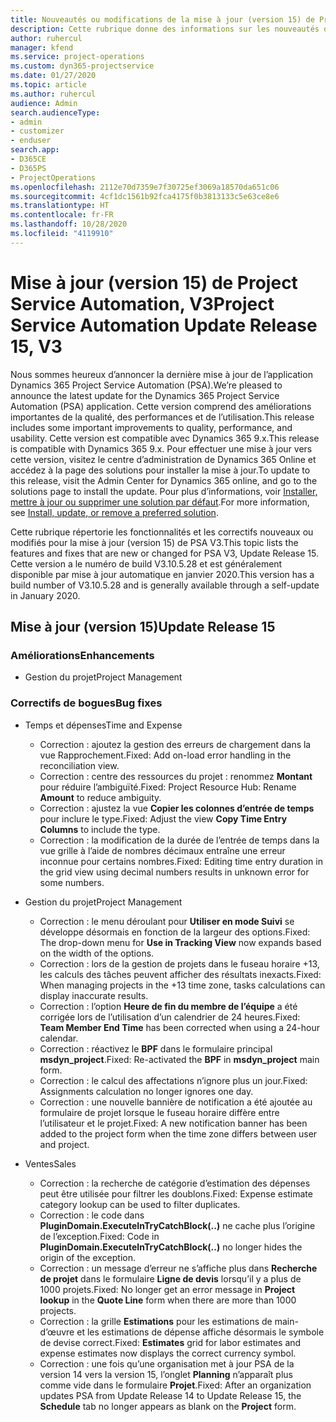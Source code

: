 ```yaml
---
title: Nouveautés ou modifications de la mise à jour (version 15) de Project Service Automation (correctif logiciel), V3
description: Cette rubrique donne des informations sur les nouveautés de la mise à jour (version 15) de Project Service Automation, V3.
author: ruhercul
manager: kfend
ms.service: project-operations
ms.custom: dyn365-projectservice
ms.date: 01/27/2020
ms.topic: article
ms.author: ruhercul
audience: Admin
search.audienceType:
- admin
- customizer
- enduser
search.app:
- D365CE
- D365PS
- ProjectOperations
ms.openlocfilehash: 2112e70d7359e7f30725ef3069a18570da651c06
ms.sourcegitcommit: 4cf1dc1561b92fca4175f0b3813133c5e63ce8e6
ms.translationtype: HT
ms.contentlocale: fr-FR
ms.lasthandoff: 10/28/2020
ms.locfileid: "4119910"
---
```

# <a name="project-service-automation-update-release-15-v3"></a><span data-ttu-id="3f511-103">Mise à jour (version 15) de Project Service Automation, V3</span><span class="sxs-lookup"><span data-stu-id="3f511-103">Project Service Automation Update Release 15, V3</span></span>

<span data-ttu-id="3f511-104">Nous sommes heureux d’annoncer la dernière mise à jour de l’application Dynamics 365 Project Service Automation (PSA).</span><span class="sxs-lookup"><span data-stu-id="3f511-104">We’re pleased to announce the latest update for the Dynamics 365 Project Service Automation (PSA) application.</span></span> <span data-ttu-id="3f511-105">Cette version comprend des améliorations importantes de la qualité, des performances et de l’utilisation.</span><span class="sxs-lookup"><span data-stu-id="3f511-105">This release includes some important improvements to quality, performance, and usability.</span></span> <span data-ttu-id="3f511-106">Cette version est compatible avec Dynamics 365 9.x.</span><span class="sxs-lookup"><span data-stu-id="3f511-106">This release is compatible with Dynamics 365 9.x.</span></span> <span data-ttu-id="3f511-107">Pour effectuer une mise à jour vers cette version, visitez le centre d’administration de Dynamics 365 Online et accédez à la page des solutions pour installer la mise à jour.</span><span class="sxs-lookup"><span data-stu-id="3f511-107">To update to this release, visit the Admin Center for Dynamics 365 online, and go to the solutions page to install the update.</span></span> <span data-ttu-id="3f511-108">Pour plus d’informations, voir [Installer, mettre à jour ou supprimer une solution par défaut](https://docs.microsoft.com/power-platform/admin/install-remove-preferred-solution).</span><span class="sxs-lookup"><span data-stu-id="3f511-108">For more information, see [Install, update, or remove a preferred solution](https://docs.microsoft.com/power-platform/admin/install-remove-preferred-solution).</span></span>

<span data-ttu-id="3f511-109">Cette rubrique répertorie les fonctionnalités et les correctifs nouveaux ou modifiés pour la mise à jour (version 15) de PSA V3.</span><span class="sxs-lookup"><span data-stu-id="3f511-109">This topic lists the features and fixes that are new or changed for PSA V3, Update Release 15.</span></span> <span data-ttu-id="3f511-110">Cette version a le numéro de build V3.10.5.28 et est généralement disponible par mise à jour automatique en janvier 2020.</span><span class="sxs-lookup"><span data-stu-id="3f511-110">This version has a build number of V3.10.5.28 and is generally available through a self-update in January 2020.</span></span>

## <a name="update-release-15"></a><span data-ttu-id="3f511-111">Mise à jour (version 15)</span><span class="sxs-lookup"><span data-stu-id="3f511-111">Update Release 15</span></span> 

### <a name="enhancements"></a><span data-ttu-id="3f511-112">Améliorations</span><span class="sxs-lookup"><span data-stu-id="3f511-112">Enhancements</span></span>

- <span data-ttu-id="3f511-113">Gestion du projet</span><span class="sxs-lookup"><span data-stu-id="3f511-113">Project Management</span></span>

### <a name="bug-fixes"></a><span data-ttu-id="3f511-114">Correctifs de bogues</span><span class="sxs-lookup"><span data-stu-id="3f511-114">Bug fixes</span></span>

- <span data-ttu-id="3f511-115">Temps et dépenses</span><span class="sxs-lookup"><span data-stu-id="3f511-115">Time and Expense</span></span>

  - <span data-ttu-id="3f511-116">Correction : ajoutez la gestion des erreurs de chargement dans la vue Rapprochement.</span><span class="sxs-lookup"><span data-stu-id="3f511-116">Fixed: Add on-load error handling in the reconciliation view.</span></span>
  - <span data-ttu-id="3f511-117">Correction : centre des ressources du projet : renommez **Montant** pour réduire l’ambiguïté.</span><span class="sxs-lookup"><span data-stu-id="3f511-117">Fixed: Project Resource Hub: Rename **Amount** to reduce ambiguity.</span></span>
  - <span data-ttu-id="3f511-118">Correction : ajustez la vue **Copier les colonnes d’entrée de temps** pour inclure le type.</span><span class="sxs-lookup"><span data-stu-id="3f511-118">Fixed: Adjust the view **Copy Time Entry Columns** to include the type.</span></span>
  - <span data-ttu-id="3f511-119">Correction : la modification de la durée de l’entrée de temps dans la vue grille à l’aide de nombres décimaux entraîne une erreur inconnue pour certains nombres.</span><span class="sxs-lookup"><span data-stu-id="3f511-119">Fixed: Editing time entry duration in the grid view using decimal numbers results in unknown error for some numbers.</span></span>

- <span data-ttu-id="3f511-120">Gestion du projet</span><span class="sxs-lookup"><span data-stu-id="3f511-120">Project Management</span></span>

  - <span data-ttu-id="3f511-121">Correction : le menu déroulant pour **Utiliser en mode Suivi** se développe désormais en fonction de la largeur des options.</span><span class="sxs-lookup"><span data-stu-id="3f511-121">Fixed: The drop-down menu for **Use in Tracking View** now expands based on the width of the options.</span></span>
  - <span data-ttu-id="3f511-122">Correction : lors de la gestion de projets dans le fuseau horaire +13, les calculs des tâches peuvent afficher des résultats inexacts.</span><span class="sxs-lookup"><span data-stu-id="3f511-122">Fixed: When managing projects in the +13 time zone, tasks calculations can display inaccurate results.</span></span>
  - <span data-ttu-id="3f511-123">Correction : l’option **Heure de fin du membre de l’équipe** a été corrigée lors de l’utilisation d’un calendrier de 24 heures.</span><span class="sxs-lookup"><span data-stu-id="3f511-123">Fixed: **Team Member End Time** has been corrected when using a 24-hour calendar.</span></span>
  - <span data-ttu-id="3f511-124">Correction : réactivez le **BPF** dans le formulaire principal **msdyn_project**.</span><span class="sxs-lookup"><span data-stu-id="3f511-124">Fixed: Re-activated the **BPF** in **msdyn_project** main form.</span></span>
  - <span data-ttu-id="3f511-125">Correction : le calcul des affectations n’ignore plus un jour.</span><span class="sxs-lookup"><span data-stu-id="3f511-125">Fixed: Assignments calculation no longer ignores one day.</span></span>
  - <span data-ttu-id="3f511-126">Correction : une nouvelle bannière de notification a été ajoutée au formulaire de projet lorsque le fuseau horaire diffère entre l’utilisateur et le projet.</span><span class="sxs-lookup"><span data-stu-id="3f511-126">Fixed: A new notification banner has been added to the project form when the time zone differs between user and project.</span></span>

- <span data-ttu-id="3f511-127">Ventes</span><span class="sxs-lookup"><span data-stu-id="3f511-127">Sales</span></span>

  - <span data-ttu-id="3f511-128">Correction : la recherche de catégorie d’estimation des dépenses peut être utilisée pour filtrer les doublons.</span><span class="sxs-lookup"><span data-stu-id="3f511-128">Fixed: Expense estimate category lookup can be used to filter duplicates.</span></span>
  - <span data-ttu-id="3f511-129">Correction : le code dans **PluginDomain.ExecuteInTryCatchBlock(..)** ne cache plus l’origine de l’exception.</span><span class="sxs-lookup"><span data-stu-id="3f511-129">Fixed: Code in **PluginDomain.ExecuteInTryCatchBlock(..)** no longer hides the origin of the exception.</span></span>
  - <span data-ttu-id="3f511-130">Correction : un message d’erreur ne s’affiche plus dans **Recherche de projet** dans le formulaire **Ligne de devis** lorsqu’il y a plus de 1000 projets.</span><span class="sxs-lookup"><span data-stu-id="3f511-130">Fixed: No longer get an error message in **Project lookup** in the **Quote Line** form when there are more than 1000 projects.</span></span>
  - <span data-ttu-id="3f511-131">Correction : la grille **Estimations** pour les estimations de main-d’œuvre et les estimations de dépense affiche désormais le symbole de devise correct.</span><span class="sxs-lookup"><span data-stu-id="3f511-131">Fixed: **Estimates** grid for labor estimates and expense estimates now displays the correct currency symbol.</span></span>
  - <span data-ttu-id="3f511-132">Correction : une fois qu’une organisation met à jour PSA de la version 14 vers la version 15, l’onglet **Planning** n’apparaît plus comme vide dans le formulaire **Projet**.</span><span class="sxs-lookup"><span data-stu-id="3f511-132">Fixed: After an organization updates PSA from Update Release 14 to Update Release 15, the **Schedule** tab no longer appears as blank on the **Project** form.</span></span>
